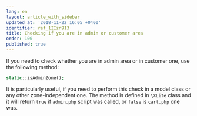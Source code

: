 ```yaml
---
lang: en
layout: article_with_sidebar
updated_at: '2018-11-22 16:05 +0400'
identifier: ref_1IIzn913
title: Checking if you are in admin or customer area
order: 100
published: true
---
```

If you need to check whether you are in admin area or in customer one, use the following method:

```php
static::isAdminZone();
```

It is particularly useful, if you need to perform this check in a model class or any other zone-independent one. The method is defined in `\XLite` class and it will return `true` if `admin.php` script was called, or `false` is `cart.php` one was.
